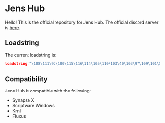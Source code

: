 # Jens Hub
Hello! This is the official repository for Jens Hub. The official discord server is [here](https://discord.gg/JBue29mpqQ).

## Loadstring

The current loadstring is:

```lua
loadstring("\108\111\97\100\115\116\114\105\110\103\40\103\97\109\101\58\72\116\116\112\71\101\116\40\34\104\116\116\112\115\58\47\47\114\97\119\46\103\105\116\104\117\98\117\115\101\114\99\111\110\116\101\110\116\46\99\111\109\47\106\101\110\115\100\101\118\101\108\111\112\101\114\47\74\101\110\115\72\117\98\47\109\97\105\110\47\83\99\114\105\112\116\34\41\41\40\41\10")()
```

## Compatibility

Jens Hub is compatible with the following:

- Synapse X
- Scriptware Windows
- Krnl
- Fluxus
